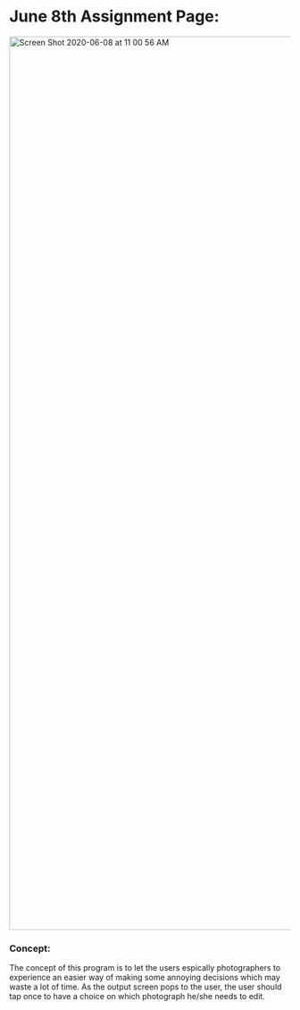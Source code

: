 # June 8th Assignment Page:

<img width="1598" alt="Screen Shot 2020-06-08 at 11 00 56 AM" src="https://user-images.githubusercontent.com/60816393/84001302-5de96280-a977-11ea-858d-11633cd5bc7d.png">

### Concept:

The concept of this program is to let the users espically photographers to experience an easier way of making some annoying decisions which may waste a lot of time. As the output screen pops to the user, the user should tap once to have a choice on which photograph he/she needs to edit. 
